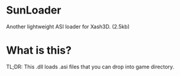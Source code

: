 # SunLoader
Another lightweight ASI loader for Xash3D. (2.5kb)

# What is this?
TL;DR: This .dll loads .asi files that you can drop into game directory.
